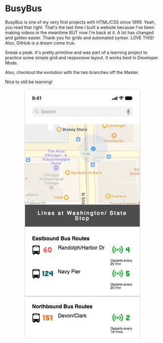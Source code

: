 # BusyBus
BusyBus is one of my very first projects with HTML/CSS since 1999. Yeah, you read that right. That's the last time I built a website because I've been making videos in the meantime BUT now I'm back at it. A lot has changed and gotten easier. Thank you for grids and automated syntax. LOVE THIS! Also, GitHub is a dream come true.

Sneak a peak. It's pretty primitive and was part of a learning project to practice some simple grid and responsive layout. It works best in Developer Mode.

Also, checkout the evolution with the two branches off the Master.

Nice to still be learning!

<p align="center"
**BusyBus : Kickback and Relax Transit App**

![Image of Main Screen](https://github.com/getmorejamie/BusyBus/blob/master/images/BusyBus-MainScreen.png)

</p>
